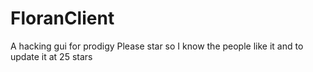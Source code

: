 # FloranClient
A hacking gui for prodigy
Please star so I know the people like it and to update it at 25 stars
